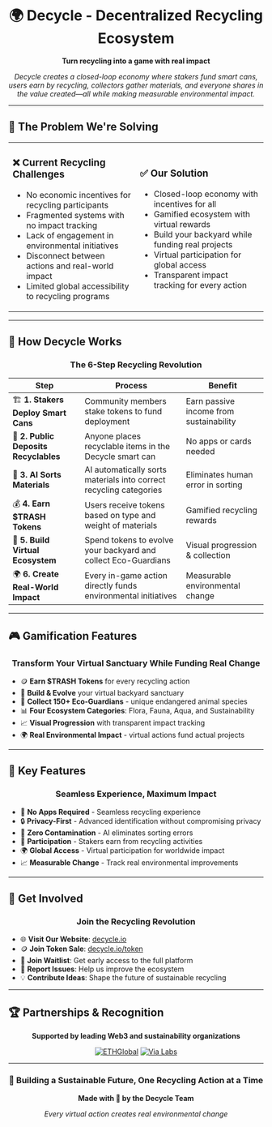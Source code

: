 <div align="center">

# 🌍 Decycle - Decentralized Recycling Ecosystem

**Turn recycling into a game with real impact**

*Decycle creates a closed-loop economy where stakers fund smart cans, users earn by recycling, collectors gather materials, and everyone shares in the value created—all while making measurable environmental impact.*

</div>

---

## 🎯 The Problem We're Solving

<table>
<tr>
<td width="50%">

### ❌ Current Recycling Challenges
- No economic incentives for recycling participants
- Fragmented systems with no impact tracking
- Lack of engagement in environmental initiatives
- Disconnect between actions and real-world impact
- Limited global accessibility to recycling programs

</td>
<td width="50%">

### ✅ Our Solution
- Closed-loop economy with incentives for all
- Gamified ecosystem with virtual rewards
- Build your backyard while funding real projects
- Virtual participation for global access
- Transparent impact tracking for every action

</td>
</tr>
</table>

---

## 🔄 How Decycle Works

<div align="center">

### The 6-Step Recycling Revolution

</div>

| Step | Process | Benefit |
|------|---------|---------|
| 🏗️ **1. Stakers Deploy Smart Cans** | Community members stake tokens to fund deployment | Earn passive income from sustainability |
| 👥 **2. Public Deposits Recyclables** | Anyone places recyclable items in the Decycle smart can | No apps or cards needed |
| 🤖 **3. AI Sorts Materials** | AI automatically sorts materials into correct recycling categories | Eliminates human error in sorting |
| 💰 **4. Earn $TRASH Tokens** | Users receive tokens based on type and weight of materials | Gamified recycling rewards |
| 🌱 **5. Build Virtual Ecosystem** | Spend tokens to evolve your backyard and collect Eco-Guardians | Visual progression & collection |
| 🌍 **6. Create Real-World Impact** | Every in-game action directly funds environmental initiatives | Measurable environmental change |

---

## 🎮 Gamification Features

<div align="center">

### Transform Your Virtual Sanctuary While Funding Real Change

</div>

- 🪙 **Earn $TRASH Tokens** for every recycling action
- 🏡 **Build & Evolve** your virtual backyard sanctuary
- 🦎 **Collect 150+ Eco-Guardians** - unique endangered animal species
- 📊 **Four Ecosystem Categories**: Flora, Fauna, Aqua, and Sustainability
- 📈 **Visual Progression** with transparent impact tracking
- 🌍 **Real Environmental Impact** - virtual actions fund actual projects

---

## 🌟 Key Features

<div align="center">

### Seamless Experience, Maximum Impact

</div>

- 📱 **No Apps Required** - Seamless recycling experience
- 🔒 **Privacy-First** - Advanced identification without compromising privacy
- 🎯 **Zero Contamination** - AI eliminates sorting errors
- 💸 **Participation** - Stakers earn from recycling activities
- 🌍 **Global Access** - Virtual participation for worldwide impact
- 📈 **Measurable Change** - Track real environmental improvements

---

## 🤝 Get Involved

<div align="center">

### Join the Recycling Revolution

</div>

- 🌐 **Visit Our Website**: [decycle.io](https://decycle.io)
- 🪙 **Join Token Sale**: [decycle.io/token](https://decycle.io/token)
- 📧 **Join Waitlist**: Get early access to the full platform
- 🐛 **Report Issues**: Help us improve the ecosystem
- 💡 **Contribute Ideas**: Shape the future of sustainable recycling

---

## 🏆 Partnerships & Recognition

<div align="center">

**Supported by leading Web3 and sustainability organizations**

[![ETHGlobal](https://img.shields.io/badge/ETHGlobal-Prague-blue?style=flat-square)](https://ethglobal.com)
[![Via Labs](https://img.shields.io/badge/Via%20Labs-Partner-green?style=flat-square)](https://vialabs.io)
</div>

---

<div align="center">

### 🌱 Building a Sustainable Future, One Recycling Action at a Time

**Made with 💚 by the Decycle Team**

*Every virtual action creates real environmental change*

</div>
